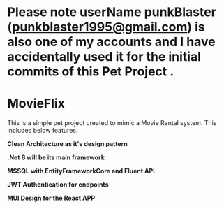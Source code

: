 # Please note userName punkBlaster (punkblaster1995@gmail.com) is also one of my accounts and I have accidentally used it for the initial commits of this Pet Project .

# MovieFlix

This is a simple pet project created to mimic a Movie Rental system. This includes below features. 

**Clean Architecture as it's design pattern**

**.Net 8  will be its main framework**

**MSSQL with EntityFrameworkCore and Fluent API**

**JWT Authentication for endpoints**

**MUI Design for the React APP**